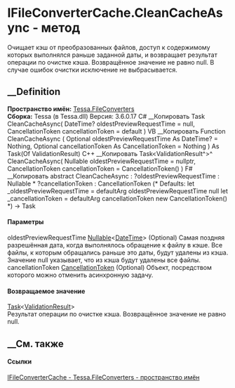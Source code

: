 # IFileConverterCache.CleanCacheAsync - метод
Очищает кэш от преобразованных файлов, доступ к содержимому которых выполнялся
раньше заданной даты, и возвращает результат операции по очистке кэша.
Возвращённое значение не равно null. В случае ошибок очистки исключение не
выбрасывается.
## __Definition
 **Пространство имён:** [Tessa.FileConverters](N_Tessa_FileConverters.htm)  
 **Сборка:** Tessa (в Tessa.dll) Версия: 3.6.0.17
C# __Копировать
     Task<ValidationResult> CleanCacheAsync(
    	DateTime? oldestPreviewRequestTime = null,
    	CancellationToken cancellationToken = default
    )
VB __Копировать
     Function CleanCacheAsync ( 
    	Optional oldestPreviewRequestTime As DateTime? = Nothing,
    	Optional cancellationToken As CancellationToken = Nothing
    ) As Task(Of ValidationResult)
C++ __Копировать
    Task<ValidationResult^>^ CleanCacheAsync(
    	Nullable<DateTime> oldestPreviewRequestTime = nullptr, 
    	CancellationToken cancellationToken = CancellationToken()
    )
F# __Копировать
     abstract CleanCacheAsync : 
            ?oldestPreviewRequestTime : Nullable<DateTime> * 
            ?cancellationToken : CancellationToken 
    (* Defaults:
            let _oldestPreviewRequestTime = defaultArg oldestPreviewRequestTime null
            let _cancellationToken = defaultArg cancellationToken new CancellationToken()
    *)
    -> Task<ValidationResult> 
#### Параметры
oldestPreviewRequestTime
[Nullable](https://learn.microsoft.com/dotnet/api/system.nullable-1)<[DateTime](https://learn.microsoft.com/dotnet/api/system.datetime)>
(Optional)
     Самая поздняя разрешённая дата, когда выполнялось обращение к файлу в кэше. Все файлы, к которым обращались раньше это даты, будут удалены из кэша. Значение null указывает, что из кэша будут удалены все файлы. 
cancellationToken
[CancellationToken](https://learn.microsoft.com/dotnet/api/system.threading.cancellationtoken)
(Optional)
    Объект, посредством которого можно отменить асинхронную задачу.
#### Возвращаемое значение
[Task](https://learn.microsoft.com/dotnet/api/system.threading.tasks.task-1)<[ValidationResult](T_Tessa_Platform_Validation_ValidationResult.htm)>  
Результат операции по очистке кэша. Возвращённое значение не равно null.
## __См. также
#### Ссылки
[IFileConverterCache - ](T_Tessa_FileConverters_IFileConverterCache.htm)
[Tessa.FileConverters - пространство имён](N_Tessa_FileConverters.htm)
